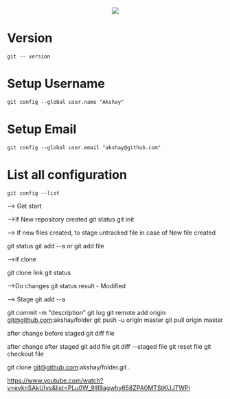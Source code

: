 <div align="center">
  <img src="https://git-scm.com/book/en/v2/images/lifecycle.png">
</div>

# Version
```
git -- version
```
# Setup Username
```
git config --global user.name "Akshay"
```
# Setup Email
```
git config --global user.email "akshay@github.com"
```
# List all configuration
```
git config --list
```

--> Get start

-->If New repository created 
git status
git init

--> If new files created, to stage untracked file in case of New file created 

git status
git add --a
or
git add file

-->if clone

git clone link
git status


-->Do changes
git status
result - Modified

--> Stage
git add --a

git commit -m "description"
git log
git remote add origin git@github.com:akshay/folder
git push -u origin master
git pull origin master

after change before staged
git diff file

after change after staged
git add file
git diff --staged file
git reset file
git checkout file 

git clone git@github.com:akshay/folder.git .

https://www.youtube.com/watch?v=evknSAkUIvs&list=PLu0W_9lII9agwhy658ZPA0MTStKUJTWPi
 
